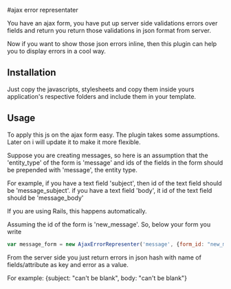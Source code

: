 #ajax error representater

You have an ajax form, you have put up server side validations errors over fields and return you return those 
validations in json format from server.

Now if you want to show those json errors inline, then this plugin can help you to display errors in a cool way.


## Installation

Just copy the javascripts, stylesheets and copy them inside yours application's respective folders and include them in your template.


## Usage
To apply this js on the ajax form easy. The plugin takes some assumptions. Later on i will update it to make it more flexible.

Suppose you are creating messages, so here is an assumption that the 'entity_type' of the form is 'message' and ids of the fields 
in the form should be prepended with 'message', the entity type. 

For example, if you have a text field 'subject', then id of the text field should be 'message_subject'.
if you have a text field 'body', it id of the text field should be 'message_body'

If you are using Rails, this happens automatically.

Assuming the id of the form is 'new_message'. So, below your form you write

```javascript
var message_form = new AjaxErrorRepresenter('message', {form_id: "new_meesage"});
```

From the server side you just return errors in json hash with name of fields/attribute as key and error as a value.

For example: {subject: "can't be blank", body: "can't be blank"}
